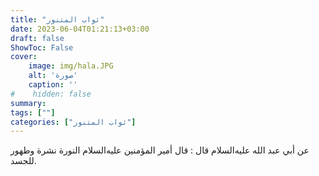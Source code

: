 ```yaml
---
title: "ثواب المتنور"
date: 2023-06-04T01:21:13+03:00
draft: false
ShowToc: False
cover:
    image: img/hala.JPG
    alt: 'صورة'
    caption: ''
#    hidden: false
summary: 
tags: [""]
categories: ["ثواب المتنور"]
---
```

عن أبي عبد الله عليه‌السلام
قال : قال أمير المؤمنين عليه‌السلام النورة نشرة وطهور للجسد.

